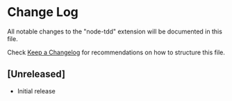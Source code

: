 # Change Log
All notable changes to the "node-tdd" extension will be documented in this file.

Check [Keep a Changelog](http://keepachangelog.com/) for recommendations on how to structure this file.

## [Unreleased]
- Initial release
